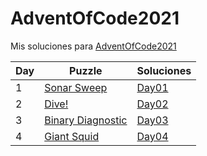 # AdventOfCode2021
Mis soluciones para [AdventOfCode2021](https://adventofcode.com/2021)

| Day | Puzzle                                                         | Soluciones                     |
|-----|----------------------------------------------------------------|--------------------------------|
| 1   | [Sonar Sweep](https://adventofcode.com/2021/day/1)             | [Day01](./Day01/README.md)     |
| 2   | [Dive!](https://adventofcode.com/2021/day/2)                   | [Day02](./Day02/README.md)     |
| 3   | [Binary Diagnostic](https://adventofcode.com/2021/day/3)       | [Day03](./Day03/README.md)     |
| 4   | [Giant Squid](https://adventofcode.com/2021/day/4)             | [Day04](./Day04/README.md)     |
